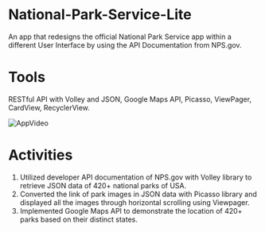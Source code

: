 # National-Park-Service-Lite
An app that redesigns the official National Park Service app within a different User Interface by using the API Documentation from NPS.gov.

# Tools
RESTful API with Volley and JSON, Google Maps API, Picasso, ViewPager, CardView, RecyclerView.

![AppVideo](https://github.com/mufratkarim/NPS-American-Parks/blob/master/American%20Parks.gif)

# Activities
1. Utilized developer API documentation of NPS.gov with Volley library to retrieve JSON data of 420+ national parks of USA.
2. Converted the link of park images in JSON data with Picasso library and displayed all the images through horizontal scrolling using Viewpager.
3. Implemented Google Maps API to demonstrate the location of 420+ parks based on their distinct states. 
